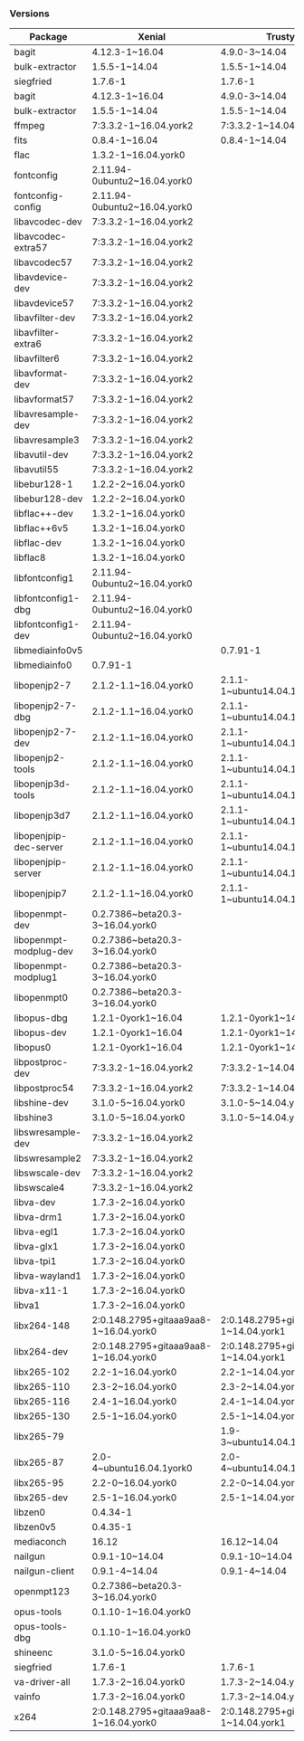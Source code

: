 ### Versions

Package | Xenial | Trusty | Centos
--------|--------|--------|-----------
bagit | 4.12.3-1\~16.04 | 4.9.0-3\~14.04 |    
bulk-extractor | 1.5.5-1\~14.04 | 1.5.5-1\~14.04 |    
siegfried | 1.7.6-1 | 1.7.6-1 | 
bagit | 4.12.3-1\~16.04 | 4.9.0-3\~14.04 | 
bulk-extractor | 1.5.5-1\~14.04 | 1.5.5-1\~14.04 | 
ffmpeg | 7:3.3.2-1\~16.04.york2 | 7:3.3.2-1\~14.04.york2 | 
fits | 0.8.4-1\~16.04 | 0.8.4-1\~14.04 | 
flac | 1.3.2-1\~16.04.york0 |  | 
fontconfig | 2.11.94-0ubuntu2\~16.04.york0 |  | 
fontconfig-config | 2.11.94-0ubuntu2\~16.04.york0 |  | 
libavcodec-dev | 7:3.3.2-1\~16.04.york2 |  | 
libavcodec-extra57 | 7:3.3.2-1\~16.04.york2 |  | 
libavcodec57 | 7:3.3.2-1\~16.04.york2 |  | 
libavdevice-dev | 7:3.3.2-1\~16.04.york2 |  | 
libavdevice57 | 7:3.3.2-1\~16.04.york2 |  | 
libavfilter-dev | 7:3.3.2-1\~16.04.york2 |  | 
libavfilter-extra6 | 7:3.3.2-1\~16.04.york2 |  | 
libavfilter6 | 7:3.3.2-1\~16.04.york2 |  | 
libavformat-dev | 7:3.3.2-1\~16.04.york2 |  | 
libavformat57 | 7:3.3.2-1\~16.04.york2 |  | 
libavresample-dev | 7:3.3.2-1\~16.04.york2 |  | 
libavresample3 | 7:3.3.2-1\~16.04.york2 |  | 
libavutil-dev | 7:3.3.2-1\~16.04.york2 |  | 
libavutil55 | 7:3.3.2-1\~16.04.york2 |  | 
libebur128-1 | 1.2.2-2\~16.04.york0 |  | 
libebur128-dev | 1.2.2-2\~16.04.york0 |  | 
libflac++-dev | 1.3.2-1\~16.04.york0 |  | 
libflac++6v5 | 1.3.2-1\~16.04.york0 |  | 
libflac-dev | 1.3.2-1\~16.04.york0 |  | 
libflac8 | 1.3.2-1\~16.04.york0 |  | 
libfontconfig1 | 2.11.94-0ubuntu2\~16.04.york0 |  | 
libfontconfig1-dbg | 2.11.94-0ubuntu2\~16.04.york0 |  | 
libfontconfig1-dev | 2.11.94-0ubuntu2\~16.04.york0 |  | 
libmediainfo0v5 | | 0.7.91-1 | |
libmediainfo0 | 0.7.91-1 |  | |
libopenjp2-7 | 2.1.2-1.1\~16.04.york0 | 2.1.1-1\~ubuntu14.04.1york0 | 
libopenjp2-7-dbg | 2.1.2-1.1\~16.04.york0 | 2.1.1-1\~ubuntu14.04.1york0 | 
libopenjp2-7-dev | 2.1.2-1.1\~16.04.york0 | 2.1.1-1\~ubuntu14.04.1york0 | 
libopenjp2-tools | 2.1.2-1.1\~16.04.york0 | 2.1.1-1\~ubuntu14.04.1york0 | 
libopenjp3d-tools | 2.1.2-1.1\~16.04.york0 | 2.1.1-1\~ubuntu14.04.1york0 | 
libopenjp3d7 | 2.1.2-1.1\~16.04.york0 | 2.1.1-1\~ubuntu14.04.1york0 | 
libopenjpip-dec-server | 2.1.2-1.1\~16.04.york0 | 2.1.1-1\~ubuntu14.04.1york0 | 
libopenjpip-server | 2.1.2-1.1\~16.04.york0 | 2.1.1-1\~ubuntu14.04.1york0 | 
libopenjpip7 | 2.1.2-1.1\~16.04.york0 | 2.1.1-1\~ubuntu14.04.1york0 | 
libopenmpt-dev | 0.2.7386\~beta20.3-3\~16.04.york0 |  | 
libopenmpt-modplug-dev | 0.2.7386\~beta20.3-3\~16.04.york0 |  | 
libopenmpt-modplug1 | 0.2.7386\~beta20.3-3\~16.04.york0 |  | 
libopenmpt0 | 0.2.7386\~beta20.3-3\~16.04.york0 |  | 
libopus-dbg | 1.2.1-0york1\~16.04 | 1.2.1-0york1\~14.04 | 
libopus-dev | 1.2.1-0york1\~16.04 | 1.2.1-0york1\~14.04 | 
libopus0 | 1.2.1-0york1\~16.04 | 1.2.1-0york1\~14.04 | 
libpostproc-dev | 7:3.3.2-1\~16.04.york2 | 7:3.3.2-1\~14.04.york2 | 
libpostproc54 | 7:3.3.2-1\~16.04.york2 | 7:3.3.2-1\~14.04.york2 | 
libshine-dev | 3.1.0-5\~16.04.york0 | 3.1.0-5\~14.04.york0 | 
libshine3 | 3.1.0-5\~16.04.york0 | 3.1.0-5\~14.04.york0 | 
libswresample-dev | 7:3.3.2-1\~16.04.york2 |  | 
libswresample2 | 7:3.3.2-1\~16.04.york2 |  | 
libswscale-dev | 7:3.3.2-1\~16.04.york2 |  | 
libswscale4 | 7:3.3.2-1\~16.04.york2 |  | 
libva-dev | 1.7.3-2\~16.04.york0 |  | 
libva-drm1 | 1.7.3-2\~16.04.york0 |  | 
libva-egl1 | 1.7.3-2\~16.04.york0 |  | 
libva-glx1 | 1.7.3-2\~16.04.york0 |  | 
libva-tpi1 | 1.7.3-2\~16.04.york0 |  | 
libva-wayland1 | 1.7.3-2\~16.04.york0 |  | 
libva-x11-1 | 1.7.3-2\~16.04.york0 |  | 
libva1 | 1.7.3-2\~16.04.york0 |  | 
libx264-148 | 2:0.148.2795+gitaaa9aa8-1\~16.04.york0 | 2:0.148.2795+gitaaa9aa8-1\~14.04.york1 | 
libx264-dev | 2:0.148.2795+gitaaa9aa8-1\~16.04.york0 | 2:0.148.2795+gitaaa9aa8-1\~14.04.york1 | 
libx265-102 | 2.2-1\~16.04.york0 | 2.2-1\~14.04.york0 | 
libx265-110 | 2.3-2\~16.04.york0 | 2.3-2\~14.04.york0 | 
libx265-116 | 2.4-1\~16.04.york0 | 2.4-1\~14.04.york0 | 
libx265-130 | 2.5-1\~16.04.york0 | 2.5-1\~14.04.york0 | 
libx265-79 |  | 1.9-3\~ubuntu14.04.1york1 | 
libx265-87 | 2.0-4\~ubuntu16.04.1york0 | 2.0-4\~ubuntu14.04.1york0 | 
libx265-95 | 2.2-0\~16.04.york0 | 2.2-0\~14.04.york0 | 
libx265-dev | 2.5-1\~16.04.york0 | 2.5-1\~14.04.york0 |
libzen0 | 0.4.34-1 | |
libzen0v5 | 0.4.35-1 | |
mediaconch | 16.12 | 16.12\~14.04 |
nailgun | 0.9.1-10\~14.04 | 0.9.1-10\~14.04 | 
nailgun-client | 0.9.1-4\~14.04 | 0.9.1-4\~14.04 | 
openmpt123 | 0.2.7386\~beta20.3-3\~16.04.york0 |  | 
opus-tools | 0.1.10-1\~16.04.york0 |  | 
opus-tools-dbg | 0.1.10-1\~16.04.york0 |  | 
shineenc | 3.1.0-5\~16.04.york0 |  | 
siegfried | 1.7.6-1 | 1.7.6-1 | 
va-driver-all | 1.7.3-2\~16.04.york0 | 1.7.3-2\~14.04.york0 | 
vainfo | 1.7.3-2\~16.04.york0 | 1.7.3-2\~14.04.york0 | 
x264 | 2:0.148.2795+gitaaa9aa8-1\~16.04.york0 | 2:0.148.2795+gitaaa9aa8-1\~14.04.york1 | 
